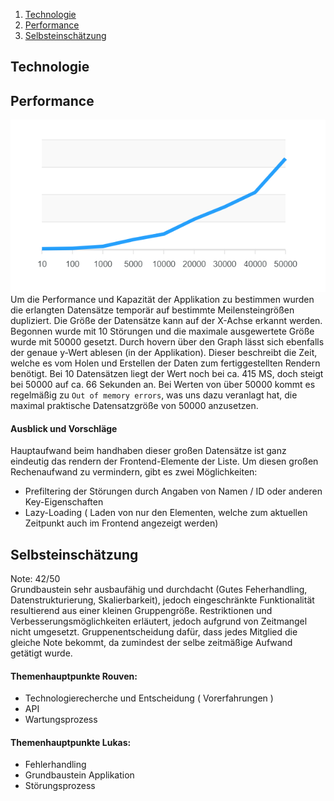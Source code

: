 1. [Technologie](#technologie)
2. [Performance](#performance)
3. [Selbsteinschätzung](#selbsteinschätzung)

## Technologie

## Performance
![Performance](images/perf.png)<br>
Um die Performance und Kapazität der Applikation zu bestimmen wurden die erlangten Datensätze temporär auf bestimmte Meilensteingrößen dupliziert. Die Größe der Datensätze kann auf der X-Achse erkannt werden. Begonnen wurde mit 10 Störungen und die maximale ausgewertete Größe wurde mit 50000 gesetzt. Durch hovern über den Graph lässt sich ebenfalls der genaue y-Wert ablesen (in der Applikation). Dieser beschreibt die Zeit, welche es vom Holen und Erstellen der Daten zum fertiggestellten Rendern benötigt. Bei 10 Datensätzen liegt der Wert noch bei ca. 415 MS, doch steigt bei 50000 auf ca. 66 Sekunden an. Bei Werten von über 50000 kommt es regelmäßig zu `Out of memory errors`, was uns dazu veranlagt hat, die maximal praktische Datensatzgröße von 50000 anzusetzen.

#### Ausblick und Vorschläge
Hauptaufwand beim handhaben dieser großen Datensätze ist ganz eindeutig das rendern der Frontend-Elemente der Liste. Um diesen großen Rechenaufwand zu vermindern, gibt es zwei Möglichkeiten:
- Prefiltering der Störungen durch Angaben von Namen / ID oder anderen Key-Eigenschaften
- Lazy-Loading ( Laden von nur den Elementen, welche zum aktuellen Zeitpunkt auch im Frontend angezeigt werden)

## Selbsteinschätzung
Note: 42/50 <br>
Grundbaustein sehr ausbaufähig und durchdacht (Gutes Feherhandling, Datenstrukturierung, Skalierbarkeit), jedoch eingeschränkte Funktionalität resultierend aus einer kleinen Gruppengröße. Restriktionen und Verbesserungsmöglichkeiten erläutert, jedoch aufgrund von Zeitmangel nicht umgesetzt.
Gruppenentscheidung dafür, dass jedes Mitglied die gleiche Note bekommt, da zumindest der selbe zeitmäßige Aufwand getätigt wurde. <br>
#### Themenhauptpunkte Rouven:
- Technologierecherche und Entscheidung ( Vorerfahrungen )
- API 
- Wartungsprozess
#### Themenhauptpunkte Lukas:
- Fehlerhandling
- Grundbaustein Applikation
- Störungsprozess
